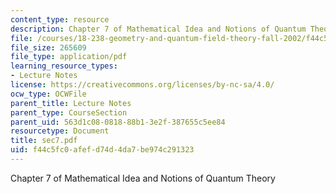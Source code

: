```yaml
---
content_type: resource
description: Chapter 7 of Mathematical Idea and Notions of Quantum Theory
file: /courses/18-238-geometry-and-quantum-field-theory-fall-2002/f44c5fc0afefd74d4da7be974c291323_sec7.pdf
file_size: 265609
file_type: application/pdf
learning_resource_types:
- Lecture Notes
license: https://creativecommons.org/licenses/by-nc-sa/4.0/
ocw_type: OCWFile
parent_title: Lecture Notes
parent_type: CourseSection
parent_uid: 563d1c08-0818-88b1-3e2f-387655c5ee84
resourcetype: Document
title: sec7.pdf
uid: f44c5fc0-afef-d74d-4da7-be974c291323
---
```

Chapter 7 of Mathematical Idea and Notions of Quantum Theory